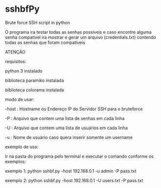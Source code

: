 # sshbfPy
Brute force SSH script in python

O programa ira testar todas as senhas possiveis e caso encontre alguma senha compativel ira mostrar e gerar um arquivo (credentials.txt) contendo todas as senhas que foram compativeis

ATENÇÃO

requisitos:

python 3 instalado

biblioteca paramiko instalada

biblioteca colorama instalada

modo de usar:

-host : Hostname ou Endereço IP do Servidor SSH para o bruteforce

-P : Arquivo que contem uma lista de senhas em cada linha

-U : Arquivo que contem uma lista de usuários em cada linha

-u : Nome de usuário caso quera inserir somente um username

exemplo de uso:

Ir na pasta do programa pelo terminal e executar o comando conforme os exemplos:

exemplo 1: python sshbf.py -host 192.168.0.1 -u admin -P pass.txt 

exemplo 2: python sshbf.py -host 192.168.0.1 -U users.txt -P pass.txt 
